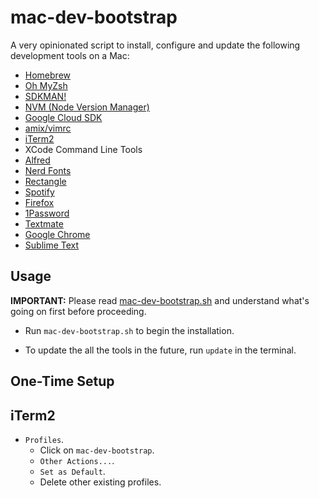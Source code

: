 # mac-dev-bootstrap

A very opinionated script to install, configure and update the following development tools on a Mac:

- [Homebrew](https://brew.sh/)
- [Oh MyZsh](https://ohmyz.sh/)
- [SDKMAN!](https://sdkman.io/)
- [NVM (Node Version Manager)](https://github.com/nvm-sh/nvm)
- [Google Cloud SDK](https://cloud.google.com/sdk/docs/install)
- [amix/vimrc](https://github.com/amix/vimrc)
- [iTerm2](https://www.iterm2.com/)
- XCode Command Line Tools
- [Alfred](https://www.alfredapp.com/)
- [Nerd Fonts](https://github.com/ryanoasis/nerd-fonts)
- [Rectangle](https://rectangleapp.com/)
- [Spotify](https://www.spotify.com/us/)
- [Firefox](https://www.mozilla.org/en-US/firefox/new/)
- [1Password](https://1password.com/)
- [Textmate](https://macromates.com/)
- [Google Chrome](https://www.google.com/chrome/)
- [Sublime Text](https://www.sublimetext.com/)

## Usage

**IMPORTANT:** Please read [mac-dev-bootstrap.sh](mac-dev-bootstrap.sh) and understand what's going on first before
proceeding.

- Run `mac-dev-bootstrap.sh` to begin the installation.

- To update the all the tools in the future, run `update` in the terminal.

## One-Time Setup

## iTerm2

- `Profiles`.
    - Click on `mac-dev-bootstrap`.
    - `Other Actions...`.
    - `Set as Default`.
    - Delete other existing profiles.
